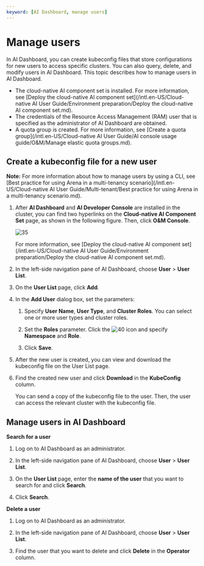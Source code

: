 ```yaml
---
keyword: [AI Dashboard, manage users]
---
```


# Manage users

In AI Dashboard, you can create kubeconfig files that store configurations for new users to access specific clusters. You can also query, delete, and modify users in AI Dashboard. This topic describes how to manage users in AI Dashboard.

-   The cloud-native AI component set is installed. For more information, see [Deploy the cloud-native AI component set](/intl.en-US/Cloud-native AI User Guide/Environment preparation/Deploy the cloud-native AI component set.md).
-   The credentials of the Resource Access Management \(RAM\) user that is specified as the administrator of AI Dashboard are obtained.
-   A quota group is created. For more information, see [Create a quota group](/intl.en-US/Cloud-native AI User Guide/AI console usage guide/O&M/Manage elastic quota groups.md).

## Create a kubeconfig file for a new user

**Note:** For more information about how to manage users by using a CLI, see [Best practice for using Arena in a multi-tenancy scenario](/intl.en-US/Cloud-native AI User Guide/Multi-tenant/Best practice for using Arena in a multi-tenancy scenario.md).

1.  After **AI Dashboard** and **AI Developer Console** are installed in the cluster, you can find two hyperlinks on the **Cloud-native AI Component Set** page, as shown in the following figure. Then, click **O&M Console**.

    ![35](https://static-aliyun-doc.oss-accelerate.aliyuncs.com/assets/img/en-US/3523594261/p276642.png)

    For more information, see [Deploy the cloud-native AI component set](/intl.en-US/Cloud-native AI User Guide/Environment preparation/Deploy the cloud-native AI component set.md).

2.  In the left-side navigation pane of AI Dashboard, choose **User** \> **User List**.

3.  On the **User List** page, click **Add**.

4.  In the **Add User** dialog box, set the parameters:

    1.  Specify **User Name**, **User Type**, and **Cluster Roles**. You can select one or more user types and cluster roles.

    2.  Set the **Roles** parameter. Click the ![40](https://static-aliyun-doc.oss-accelerate.aliyuncs.com/assets/img/en-US/8632837261/p278189.png) icon and specify **Namespace** and **Role**.

    3.  Click **Save**.

5.  After the new user is created, you can view and download the kubeconfig file on the User List page.

6.  Find the created new user and click **Download** in the **KubeConfig** column.

    You can send a copy of the kubeconfig file to the user. Then, the user can access the relevant cluster with the kubeconfig file.


## Manage users in AI Dashboard

**Search for a user**

1.  Log on to AI Dashboard as an administrator.

2.  In the left-side navigation pane of AI Dashboard, choose **User** \> **User List**.

3.  On the **User List** page, enter the **name of the user** that you want to search for and click **Search**.

4.  Click **Search**.


**Delete a user**

1.  Log on to AI Dashboard as an administrator.

2.  In the left-side navigation pane of AI Dashboard, choose **User** \> **User List**.

3.  Find the user that you want to delete and click **Delete** in the **Operator** column.


